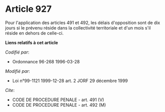 # Article 927

Pour l'application des articles 491 et 492, les délais d'opposition sont de dix jours si le prévenu réside dans la
collectivité territoriale et d'un mois s'il réside en dehors de celle-ci.

**Liens relatifs à cet article**

_Codifié par_:

  - Ordonnance 96-268 1996-03-28

_Modifié par_:

  - Loi n°99-1121 1999-12-28 art. 2 JORF 29 décembre 1999

_Cite_:

  - CODE DE PROCEDURE PENALE - art. 491 (V)
  - CODE DE PROCEDURE PENALE - art. 492 (M)
